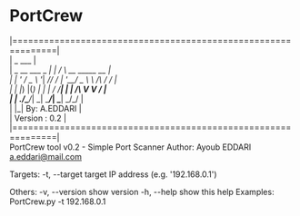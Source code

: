 # PortCrew
 |==============================================================|                      
 |                       _     ___                              |                      
 |        _ __  ___ _ __| |_  / __\ __ _____      __            |                      
 |       | '_ \/ _ \ '__|  _// / | '__/ _ \ \ /\ / /            |                      
 |       | |_) |(_)  |  | | / /__| | |  __/\ V  V /             |                      
 |       | .__/\___/_|  \_| \____/_|  \___| \_/\_/              |                      
 |       |_|                                      By: A.EDDARI  |                      
 |                                                Version : 0.2 |                      
 |==============================================================|                      
PortCrew tool v0.2 - Simple Port Scanner
Author: Ayoub EDDARI a.eddari@mail.com

Targets:
     -t, --target    target IP address (e.g. '192.168.0.1')

Others:
     -v, --version   show version
     -h, --help      show this help
Examples:
     PortCrew.py -t 192.168.0.1
